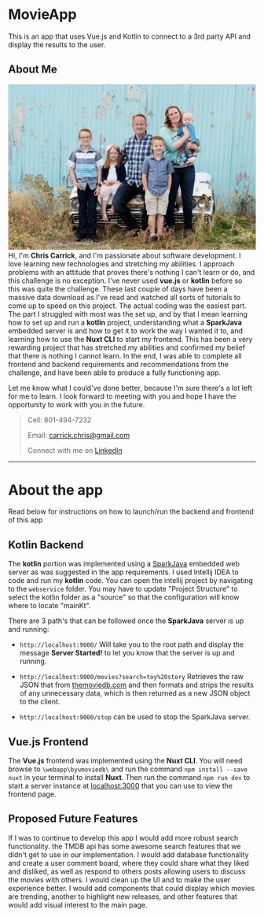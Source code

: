 # MovieApp
This is an app that uses Vue.js and Kotlin to connect to a 3rd party API and display the results to the user.

## About Me
![Image](https://github.com/ChrisCarrick1728/BYUMovieApp/blob/master/familyPic-8.jpg?raw=true)
Hi, I'm **Chris Carrick**, and I'm passionate about software development. I love learning new technologies and stretching my abilities. I approach problems with an attitude that proves there's nothing I can't learn or do, and this challenge is no exception. I've never used **vue.js** or **kotlin** before so this was quite the challenge. These last couple of days have been a massive data download as I've read and watched all sorts of tutorials to come up to speed on this project. The actual coding was the easiest part. The part I struggled with most was the set up, and by that I mean learning how to set up and run a **kotlin** project, understanding what a **SparkJava** embedded server is and how to get it to work the way I wanted it to, and learning how to use the **Nuxt CLI** to start my frontend. This has been a very rewarding project that has stretched my abilities and confirmed my belief that there is nothing I cannot learn. In the end, I was able to complete all frontend and backend requirements and recommendations from the challenge, and have been able to produce a fully functioning app.

Let me know what I could've done better, because I'm sure there's a lot left for me to learn. I look forward to meeting with you and hope I have the opportunity to work with you in the future.

>Cell: 801-494-7232
>
>Email: carrick.chris@gmail.com
>
>Connect with me on [LinkedIn](https://www.linkedin.com/in/chris-carrick-99528680/)
---
# About the app
Read below for instructions on how to launch/run the backend and frontend of this app

## Kotlin Backend
The **kotlin** portion was implemented using a [SparkJava](http://sparkjava.com/) embedded web server as was suggested in the app requirements. I used Intellij IDEA to code and run my **kotlin** code. You can open the intellij project by navigating to the `webservice` folder. You may have to update "Project Structure" to select the kotlin folder as a "source" so that the configuration will know where to locate "mainKt". 

There are 3 path's that can be followed once the **SparkJava** server is up and running:

* `http://localhost:9000/` Will take you to the root path and display the message __Server Started!__ to let you know that the server is up and running.

* `http://localhost:9000/movies?search=toy%20story` Retrieves the raw JSON that from [themoviedb.com](http://www.themoviedb.org) and then formats and strips the results of any unnecessary data, which is then returned as a new JSON object to the client.

* `http://localhost:9000/stop` can be used to stop the SparkJava server.

## Vue.js Frontend
The **Vue.js** frontend was implemented using the **Nuxt CLI**. You will need browse to `\webapp\byumoviedb\` and run the command `npm install --save nuxt` in your terminal to install **Nuxt**. Then run the command `npm run dev` to start a server instance at [localhost:3000](http://localhost:3000) that you can use to view the frontend page.

## Proposed Future Features
If I was to continue to develop this app I would add more robust search functionality. the TMDB api has some awesome search features that we didn't get to use in our implementation. I would add database functionality and create a user comment board, where they could share what they liked and disliked, as well as respond to others posts allowing users to discuss the movies with others. I would clean up the UI and to make the user experience better. I would add components that could display which movies are trending, another to highlight new releases, and other features that would add visual interest to the main page.
